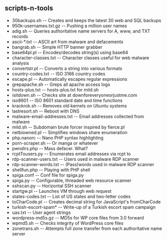 scripts-n-tools
---------------

- 30backups.sh -- Creates and keeps the latest 30 web and SQL backups
- 950k-usernames.txt.gz -- Pushing a million user names
- adig.sh -- Queries authoritative name servers for A, www, and TXT records
- ascii-*.txt -- ASCII art from malware and defacements
- bangrab.sh -- Simple HTTP banner grabber
- base64pl.pl -- Encodes/decodes string(s) using base64
- character-classes.txt -- Character classes useful for web malware analysis
- convertstr.pl -- Converts a string into various formats
- country-codes.txt -- ISO 3166 country codes
- escape.pl -- Automatically escapes regular expressions
- grepapache.sh -- Greps all apache access logs
- hosts-plus.txt -- hosts-plus.txt for mild.sh
- isitdown.sh -- Checks site at downforeveryoneorjustme.com
- iso8601 -- ISO 8601 standard date and time functions
- krackrok.sh -- Removes old kernels on Ubuntu systems
- lastresort.sh -- Reboot with DNS
- malware-email-addresses.txt -- Email addresses collected from malware
- mild.sh -- Subdomain brute forcer inspired by fierce.pl
- netbiowned.pl -- Simplifies windows share enumeration
- php.nanorc -- Nano PHP syntax highlighting
- porn-scraper.sh -- Or manga or whatever
- pwndirs.php -- Mass defacer. What?
- rcptTousers.py -- Enumerates email addresses via rcpt to
- rdp-scanner-users.txt -- Users used in malware RDP scanner
- rdp-scanner-words.txt -- (Pass)words used in malware RDP scanner
- shellfun.php -- Playing with PHP shell
- spiga.conf -- Conf file for spiga.py
- spiga.py -- Configurable, threaded web resource scanner
- sshscan.py -- Horizontal SSH scanner
- startgw.pl -- Launches VM through web request
- states-codes.txt -- List of US states and two-letter codes
- toCharCode.pl -- Creates decimal string for JavaScript's fromCharCode
- turkish-escort-spam* -- Write-up of a Turkish escort spam campaign
- uas.txt -- User agent strings
- wordpress-md5s.gz -- MD5s for WP core files from 3.0 forward
- wpmd5.sh -- Checks integrity of WordPress core files
- zonetrans.sh -- Attempts full zone transfer from each authoritative name server
